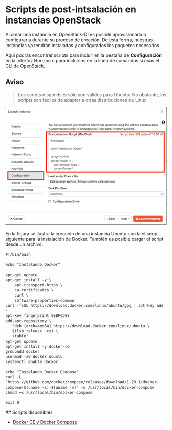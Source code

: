 # Scripts de post-intsalación en instancias OpenStack

Al crear una instancia en OpenStack-DI es posible aprovisionarla o configurarla durante su proceso de creación. De esta forma, nuestras instancias ya tendrán instalados y configurados los paquetes necesarios.
 
Aqui podrás encontrar scripts para incluir en la pestaña de **Configuración** en la interfaz Horizon o para incluirlos en la línea de comandos si usas el CLI de OpenStack.

## Aviso

> Los scripts disponibles sólo son válidos para Ubuntu. No obstante, los scripts son fáciles de adaptar a otras distribuciones de Linux.


![](configuracion.png)

En la figura se ilustra la creación de una instancia Ubuntu con la el script siguiente para la instalación de Docker. También es posible cargar el script desde un archivo.

```
#!/bin/bash

echo "Instalando Docker"

apt-get update
apt-get install -y \
    apt-transport-https \
    ca-certificates \
    curl \
    software-properties-common
curl -fsSL https://download.docker.com/linux/ubuntu/gpg | apt-key add -
apt-key fingerprint 0EBFCD88
add-apt-repository \
   "deb [arch=amd64] https://download.docker.com/linux/ubuntu \
   $(lsb_release -cs) \
   stable"
apt-get update
apt-get install -y docker-ce
groupadd docker
usermod -aG docker ubuntu
systemctl enable docker

echo "Instalando Docker Compose"
curl -L "https://github.com/docker/compose/releases/download/1.23.1/docker-compose-$(uname -s)-$(uname -m)" -o /usr/local/bin/docker-compose
chmod +x /usr/local/bin/docker-compose

exit 0
```

## Scripts disponibles

* [Docker CE y Docker Compose](https://gist.github.com/ualmtorres/dec19ebed2981459f8e5677979eb04c3)